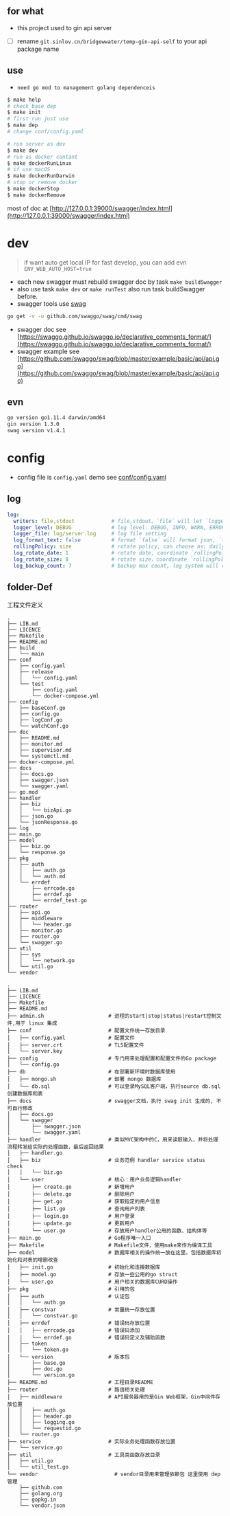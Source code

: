 ## for what

- this project used to gin api server
- [ ] rename `git.sinlov.cn/bridgewwater/temp-gin-api-self` to your api package name

## use

- `need go mod to management golang dependenceis`

```sh
$ make help
# check base dep
$ make init
# first run just use
$ make dep
# change conf/config.yaml

# run server as dev
$ make dev
# run as docker contant
$ make dockerRunLinux
# if use macOS
$ make dockerRunDarwin
# stop or remove docker
$ make dockerStop
$ make dockerRemove
```

most of doc at [http://127.0.0.1:39000/swagger/index.html](http://127.0.0.1:39000/swagger/index.html)

# dev

> if want auto get local IP for fast develop, you can add evn `ENV_WEB_AUTO_HOST=true`

- each new swagger must rebuild swagger doc by task `make buildSwagger`
- also use task `make dev` or `make runTest` also run task buildSwagger before.
- swagger tools use [swag](https://github.com/swaggo/swag)
```sh
go get -v -u github.com/swaggo/swag/cmd/swag
```

- swagger doc see [https://swaggo.github.io/swaggo.io/declarative_comments_format/](https://swaggo.github.io/swaggo.io/declarative_comments_format/)
- swagger example see [https://github.com/swaggo/swag/blob/master/example/basic/api/api.go](https://github.com/swaggo/swag/blob/master/example/basic/api/api.go)

## evn

```bash
go version go1.11.4 darwin/amd64
gin version 1.3.0
swag version v1.4.1
```

# config

- config file is `config.yaml` demo see [conf/config.yaml](conf/config.yaml)

## log

```yaml
log:
  writers: file,stdout            # file,stdout。`file` will let `logger_file` to file，`stdout` will show at std, most of time use bose
  logger_level: DEBUG             # log level: DEBUG, INFO, WARN, ERROR, FATAL
  logger_file: log/server.log     # log file setting
  log_format_text: false          # format `false` will format json, `true` will show abs
  rollingPolicy: size             # rotate policy, can choose as: daily, size. `daily` store as daily，`size` will save as max
  log_rotate_date: 1              # rotate date, coordinate `rollingPolicy: daily`
  log_rotate_size: 8              # rotate size，coordinate `rollingPolicy: size`
  log_backup_count: 7             # backup max count, log system will compress the log file when log reaches rotate set, this set is max file count
```

## folder-Def

工程文件定义

```
.
├── LIB.md
├── LICENCE
├── Makefile
├── README.md
├── build
│   └── main
├── conf
│   ├── config.yaml
│   ├── release
│   │   └── config.yaml
│   └── test
│       ├── config.yaml
│       └── docker-compose.yml
├── config
│   ├── baseConf.go
│   ├── config.go
│   ├── logConf.go
│   └── watchConf.go
├── doc
│   ├── README.md
│   ├── monitor.md
│   ├── supervisor.md
│   └── systemctl.md
├── docker-compose.yml
├── docs
│   ├── docs.go
│   ├── swagger.json
│   └── swagger.yaml
├── go.mod
├── handler
│   ├── biz
│   │   └── bizApi.go
│   ├── json.go
│   └── jsonResponse.go
├── log
├── main.go
├── model
│   ├── biz.go
│   └── response.go
├── pkg
│   ├── auth
│   │   ├── auth.go
│   │   └── auth.md
│   └── errdef
│       ├── errcode.go
│       ├── errdef.go
│       └── errdef_test.go
├── router
│   ├── api.go
│   ├── middleware
│   │   └── header.go
│   ├── monitor.go
│   ├── router.go
│   └── swagger.go
├── util
│   ├── sys
│   │   └── network.go
│   └── util.go
└── vendor

.
├── LIB.md
├── LICENCE
├── Makefile
├── README.md
├── admin.sh                     # 进程的start|stop|status|restart控制文件,用于 linux 集成
├── conf                         # 配置文件统一存放目录
│   ├── config.yaml              # 配置文件
│   ├── server.crt               # TLS配置文件
│   └── server.key
├── config                       # 专门用来处理配置和配置文件的Go package
│   └── config.go
├── db                           # 在部署新环境时数据库使用
│   ├── mongo.sh                 # 部署 mongo 数据库
│   └── db.sql                   # 可以登录MySQL客户端，执行source db.sql创建数据库和表
├── docs                         # swagger文档，执行 swag init 生成的, 不可自行修改
│   ├── docs.go
│   └── swagger
│       ├── swagger.json
│       └── swagger.yaml
├── handler                      # 类似MVC架构中的C，用来读取输入，并将处理流程转发给实际的处理函数，最后返回结果
│   ├── handler.go
│   ├── biz                      # 业务范例 handler service status check
│   │   └── biz.go
│   └── user                     # 核心：用户业务逻辑handler
│       ├── create.go            # 新增用户
│       ├── delete.go            # 删除用户
│       ├── get.go               # 获取指定的用户信息
│       ├── list.go              # 查询用户列表
│       ├── login.go             # 用户登录
│       ├── update.go            # 更新用户
│       └── user.go              # 存放用户handler公用的函数、结构体等
├── main.go                      # Go程序唯一入口
├── Makefile                     # Makefile文件，使用make来作为编译工具
├── model                        # 数据库相关的操作统一放在这里，包括数据库初始化和对表的增删改查
│   ├── init.go                  # 初始化和连接数据库
│   ├── model.go                 # 存放一些公用的go struct
│   └── user.go                  # 用户相关的数据库CURD操作
├── pkg                          # 引用的包
│   ├── auth                     # 认证包
│   │   └── auth.go
│   ├── constvar                 # 常量统一存放位置
│   │   └── constvar.go
│   ├── errdef                   # 错误码存放位置
│   │   ├── errcode.go           # 错误码添加
│   │   └── errdef.go            # 错误码定义及辅助函数
│   ├── token
│   │   └── token.go
│   └── version                  # 版本包
│       ├── base.go
│       ├── doc.go
│       └── version.go
├── README.md                    # 工程目录README
├── router                       # 路由相关处理
│   ├── middleware               # API服务器用的是Gin Web框架，Gin中间件存放位置
│   │   ├── auth.go
│   │   ├── header.go
│   │   ├── logging.go
│   │   └── requestid.go
│   └── router.go
├── service                      # 实际业务处理函数存放位置
│   └── service.go
├── util                         # 工具类函数存放目录
│   ├── util.go
│   └── util_test.go
└── vendor                         # vendor目录用来管理依赖包 这里使用 dep 管理
    ├── github.com
    ├── golang.org
    ├── gopkg.in
    └── vendor.json
```
